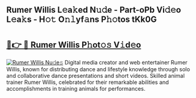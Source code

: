 ## Rumer Willis L𝚎a𝚔ed N𝚞𝚍e - Part-oPb Vi𝚍𝚎o L𝚎a𝚔s - H𝚘𝚝 O𝚗𝚕yf𝚊ns P𝚑𝚘tos tKk0G

# <h2><a href="http://kfc6wko.oniu.top/?m=Rumer+Willis">🔗👉 🔴 Rumer Willis P𝚑ot𝚘𝚜 V𝚒d𝚎o</a></h2>

[![Rumer Willis Nu𝚍e𝚜](https://i.imgur.com/0qMVB7G.gif)](http://kfc6wko.oniu.top/?m=Rumer+Willis)
Digital media creator and web entertainer Rumer Willis, known for distributing dance and lifestyle knowledge through solo and collaborative dance presentations and short videos. Skilled animal trainer Rumer Willis, celebrated for their remarkable abilities and accomplishments in training animals for performances.  

